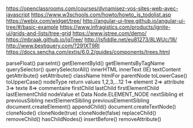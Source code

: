 https://openclassrooms.com/courses/dynamisez-vos-sites-web-avec-javascript
https://www.w3schools.com/howto/howto_js_todolist.asp
https://webix.com/widget/tree/
http://angular-ui-tree.github.io/angular-ui-tree/#/basic-example
https://www.infragistics.com/products/ignite-ui/grids-and-lists/tree-grid
https://www.jstree.com/demo/
https://mbraak.github.io/jqTree/
http://jsfiddle.net/eu81273/8LWUc/18/
http://www.bestjquery.com/?291XT9RI
https://docs.sencha.com/extjs/6.0.2/guides/components/trees.html

parseFloat()
parseInt()
getElementById()
getElementsByTagName
querySelector()
querySelectorAll()
innerHTML
innerText (IE)
textContent
getAttribute()
setAttribute()
className
htmlFor
parentNode
toLowerCase()
toUpperCase()
nodeType return  values 1,2,3,...12
1=> element
2=> attribute
3=> texte
8=> commentaire
firstChild
lastChild
firstElementChild
lastElementChild
nodeValue et Data 
Node.ELEMENT_NODE 
nextSibling et previousSibling
nextElementSibling previousElementSibling
document.createElement()
appendChild()
document.createTextNode()
cloneNode() cloneNode(true) cloneNode(false)
replaceChild()
removeChild()
hasChildNodes()
insertBefore()
removeAttribute()

